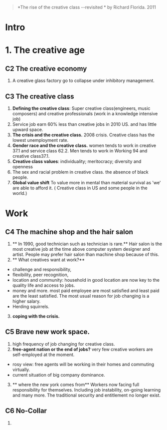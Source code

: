> *The rise of the creative class --revisited *  by Richard Florida. 2011

# Intro

# 1. The creative age
## C2 The creative economy
1.  A creative glass factory go to collapse under inhibitory management.
## C3 The creative class
1. **Defining the creative class**: Super creative class(engineers, music composers) and creative professionals (work in a knowledge intensive job)
2. Service job earn 60% less than creative jobs in 2010 US. and has little upward space.
3. **The crisis and the creative class.** 2008  crisis. Creative class has the lowest unemployment rate.
4. **Gender race and the creative class.** women tends to work in creative 37.1 and service class 62.2. Men tends to work in Working 94 and creative class37.1.
5. **Creative class values**: individuality; meritocracy; diversity and openness
6. The sex and racial problem in creative class. the absence of black people.
7. **Global value shift** To value more in mental than material survival as 'we' are able to afford it. ( Creative class in US and some people in the world.)

# Work
## C4 The machine shop and the hair salon
1.  ** In 1990, good technician such as technician is rare.** Hair salon is the most creative job at the time above computer system designer and artist. People may prefer hair salon than machine shop because of this. 
2. ** What creatives want at work?** 
- challenge and responsibility, 
- flexibility, peer recognition, 
- location and community: household in good location are now key to the quality life and access to jobs.
- money and more. most paid employee are most satisfied and least paid are the least satisfied. The most usual reason for job changing is a higher salary.
- Herding squirrels.
3. **coping with the crisis.**
## C5 Brave new work space.
1. high frequency of job changing for creative class.
2. **free-agent nation or the end of jobs?** very few creative workers are self-employed at the moment. 
 - rosy view: free agents will be working in their homes and commuting virtually.
 - current situation of big company dominance.
3. ** where the new york comes from**  Workers now facing full responsibility for themselves. Including job instability, on-going learning and many more. The traditional security and entitlement no longer exist. 
## C6 No-Collar
1. 
<!--stackedit_data:
eyJoaXN0b3J5IjpbLTM4NDM1Mzk1NSwxODE0NzE0NzU2LDE1MT
EwMDM4OTQsLTE2NjM3Nzc3MDAsLTE2NjM3Nzc3MDAsNTg1NDAy
MTY0LDYwNjgyNzI2MCw2NDExNzU0MjksLTE5NDQzMTY1NDQsNT
czNDY5Mzg5LDEzNTEyMjMxODQsMzYyNzExMDU3LDEwMTE0MjQy
MTAsLTIxMTk2OTI5MjMsMTEzMjA0MjE4MSw2OTY3MzM3MTcsLT
ExMTMzNjg3MjYsODk3MzQ4NDkwLC0xNjY4NjUwMTYwLDk2ODM5
MjY5MV19
-->